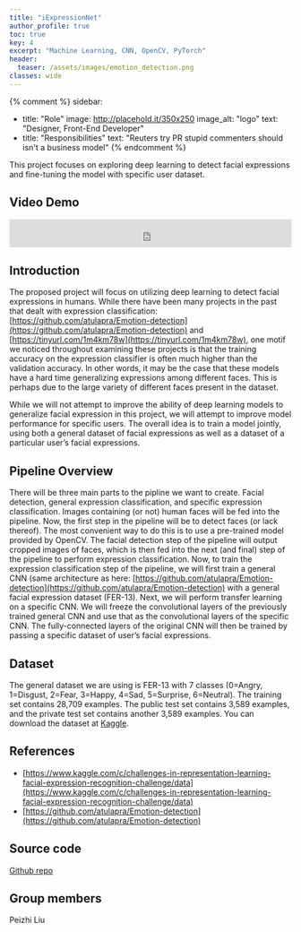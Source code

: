 ```yaml
---
title: "iExpressionNet"
author_profile: true
toc: true
key: 4
excerpt: "Machine Learning, CNN, OpenCV, PyTorch"
header:
  teaser: /assets/images/emotion_detection.png
classes: wide
---
```


{% comment %} 
sidebar:
  - title: "Role"
    image: http://placehold.it/350x250
    image_alt: "logo"
    text: "Designer, Front-End Developer"
  - title: "Responsibilities"
    text: "Reuters try PR stupid commenters should isn't a business model"
{% endcomment %} 

This project focuses on exploring deep learning to detect facial expressions and fine-tuning the model with specific user dataset.

## Video Demo
<iframe
    width="100%"
    height="50px"
    src="https://www.youtube.com/embed/9ApwyVobA5A"
    frameborder="0"
    allow="autoplay; encrypted-media"
    allowfullscreen
>
</iframe>

## Introduction 
The proposed project will focus on utilizing deep learning to detect facial expressions in humans. While there have been many projects in the past that dealt with expression classification: [https://github.com/atulapra/Emotion-detection](https://github.com/atulapra/Emotion-detection) and [https://tinyurl.com/1m4km78w](https://tinyurl.com/1m4km78w), one motif we noticed throughout examining these projects is that the training accuracy on the expression classifier is often much higher than the validation accuracy. In other words, it may be the case that these models have a hard time generalizing expressions among different faces. This is perhaps due to the large variety of different faces present in the dataset.

While we will not attempt to improve the ability of deep learning models to generalize facial expression in this project, we will attempt to improve model performance for specific users. The overall idea is to train a model jointly, using both a general dataset of facial expressions as well as a dataset of a particular user’s facial expressions.

## Pipeline Overview
There will be three main parts to the pipline we want to create. Facial detection, general expression classification, and specific expression classification. Images containing (or not) human faces will be fed into the pipeline. Now, the first step in the pipeline will be to detect faces (or lack thereof). The most convenient way to do this is to use a pre-trained model provided by OpenCV. The facial detection step of the pipeline will output cropped images of faces, which is then fed into the next (and final) step of the pipeline to perform expression classification. Now, to train the expression classification step of the pipeline, we will first train a general CNN (same architecture as here: [https://github.com/atulapra/Emotion-detection](https://github.com/atulapra/Emotion-detection) with a general facial expression dataset (FER-13). Next, we will perform transfer learning on a specific CNN. We will freeze the convolutional layers of the previously trained general CNN and use that as the convolutional layers of the specific CNN. The fully-connected layers of the original CNN will then be trained by passing a specific dataset of user’s facial expressions.

## Dataset
The general dataset we are using is FER-13 with 7 classes (0=Angry, 1=Disgust, 2=Fear, 3=Happy, 4=Sad, 5=Surprise, 6=Neutral). The training set contains 28,709 examples. The public test set contains 3,589 examples, and the private test set contains another 3,589 examples. You can download the dataset at [Kaggle](https://www.kaggle.com/c/challenges-in-representation-learning-facial-expression-recognition-challenge/data).

## References
- [https://www.kaggle.com/c/challenges-in-representation-learning-facial-expression-recognition-challenge/data](https://www.kaggle.com/c/challenges-in-representation-learning-facial-expression-recognition-challenge/data)
- [https://github.com/atulapra/Emotion-detection](https://github.com/atulapra/Emotion-detection)

## Source code
[Github repo](https://github.com/peizhiliu168/iExpressionNet)

## Group members
Peizhi Liu